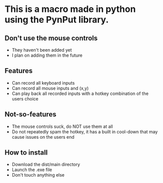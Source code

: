 # This is a macro made in python using the PynPut library.


## Don't use the mouse controls 
- They haven't been added yet
- I plan on adding them in the future

## Features 
- Can record all keyboard inputs
- Can record all mouse inputs and (x,y)
- Can play back all recorded inputs with a hotkey combination of the users choice

## Not-so-features
- The mouse controls suck, do NOT use them at all
- Do not repeatedly spam the hotkey, it has a built in cool-down that may cause issues on the users end

## How to install 
- Download the dist/main directory
- Launch the .exe file
- Don't touch anything else
